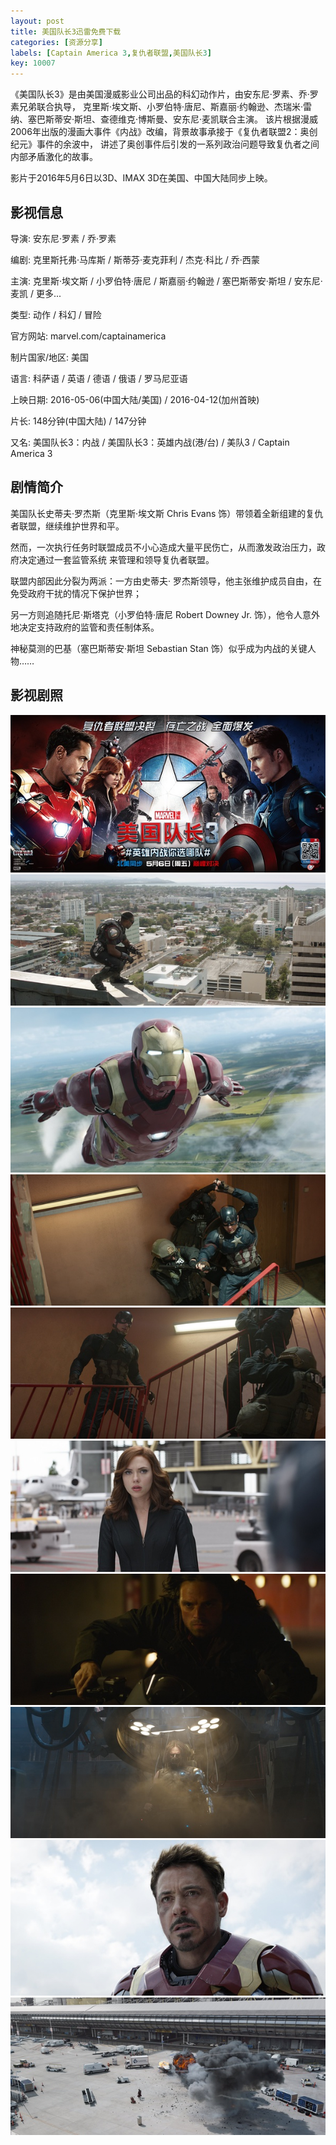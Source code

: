 ```yaml
---
layout: post
title: 美国队长3迅雷免费下载 
categories: [资源分享]
labels: [Captain America 3,复仇者联盟,美国队长3]
key: 10007
---
```


《美国队长3》是由美国漫威影业公司出品的科幻动作片，由安东尼·罗素、乔·罗素兄弟联合执导，
克里斯·埃文斯、小罗伯特·唐尼、斯嘉丽·约翰逊、杰瑞米·雷纳、塞巴斯蒂安·斯坦、查德维克·博斯曼、安东尼·麦凯联合主演。
该片根据漫威2006年出版的漫画大事件《内战》改编，背景故事承接于《复仇者联盟2：奥创纪元》事件的余波中，
讲述了奥创事件后引发的一系列政治问题导致复仇者之间内部矛盾激化的故事。

影片于2016年5月6日以3D、IMAX 3D在美国、中国大陆同步上映。

## 影视信息

导演: 安东尼·罗素 / 乔·罗素

编剧: 克里斯托弗·马库斯 / 斯蒂芬·麦克菲利 / 杰克·科比 / 乔·西蒙

主演: 克里斯·埃文斯 / 小罗伯特·唐尼 / 斯嘉丽·约翰逊 / 塞巴斯蒂安·斯坦 / 安东尼·麦凯 / 更多...

类型: 动作 / 科幻 / 冒险

官方网站: marvel.com/captainamerica

制片国家/地区: 美国

语言: 科萨语 / 英语 / 德语 / 俄语 / 罗马尼亚语

上映日期: 2016-05-06(中国大陆/美国) / 2016-04-12(加州首映)

片长: 148分钟(中国大陆) / 147分钟

又名: 美国队长3：内战 / 美国队长3：英雄内战(港/台) / 美队3 / Captain America 3

## 剧情简介

美国队长史蒂夫·罗杰斯（克里斯·埃文斯 Chris Evans 饰）带领着全新组建的复仇者联盟，继续维护世界和平。

然而，一次执行任务时联盟成员不小心造成大量平民伤亡，从而激发政治压力，政府决定通过一套监管系统 来管理和领导复仇者联盟。

联盟内部因此分裂为两派：一方由史蒂夫· 罗杰斯领导，他主张维护成员自由，在免受政府干扰的情况下保护世界；

另一方则追随托尼·斯塔克（小罗伯特·唐尼 Robert Downey Jr. 饰），他令人意外地决定支持政府的监管和责任制体系。

神秘莫测的巴基（塞巴斯蒂安·斯坦 Sebastian Stan 饰）似乎成为内战的关键人物……

## 影视剧照

![](my_pics/captain-america-3/2016-05-143.jpg)
![](my_pics/captain-america-3/2016-05-1442.jpg)
![](my_pics/captain-america-3/2016-05-1443.jpg)
![](my_pics/captain-america-3/2016-05-1450.jpg)
![](my_pics/captain-america-3/2016-05-1459.jpg)
![](my_pics/captain-america-3/2016-05-1470.jpg)
![](my_pics/captain-america-3/2016-05-1479.jpg)
![](my_pics/captain-america-3/2016-05-1482.jpg)
![](my_pics/captain-america-3/2016-05-1497.jpg)
![](my_pics/captain-america-3/2016-05-1498.jpg)

